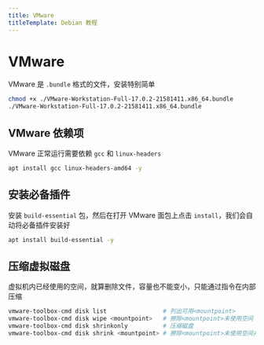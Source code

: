 ```yaml
---
title: VMware
titleTemplate: Debian 教程
---
```


# VMware

VMware 是 `.bundle` 格式的文件，安装特别简单

```bash
chmod +x ./VMware-Workstation-Full-17.0.2-21581411.x86_64.bundle
./VMware-Workstation-Full-17.0.2-21581411.x86_64.bundle
```

## VMware 依赖项

VMware 正常运行需要依赖 `gcc` 和 `linux-headers`

```bash
apt install gcc linux-headers-amd64 -y
```

## 安装必备插件

安装 `build-essential` 包，然后在打开 VMware 面包上点击 `install`，我们会自动将必备插件安装好

```bash
apt install build-essential -y
```

## 压缩虚拟磁盘

虚拟机内已经使用的空间，就算删除文件，容量也不能变小，只能通过指令在内部压缩

```bash
vmware-toolbox-cmd disk list                # 列出可用<mountpoint>
vmware-toolbox-cmd disk wipe <mountpoint>   # 擦除<mountpoint>未使用空间
vmware-toolbox-cmd disk shrinkonly          # 压缩磁盘
vmware-toolbox-cmd disk shrink <mountpoint> # 擦除<mountpoint>未使用空间并压缩磁盘
```
